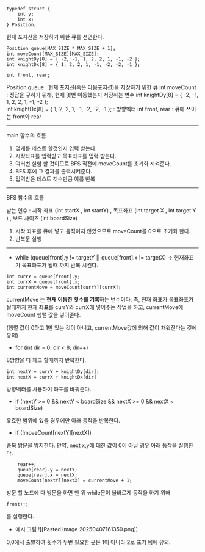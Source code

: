 
```
typedef struct {
	int y;
	int x;
} Position;
```

현재 포지션을 저장하기 위한 큐를 선언한다.

```
Position queue[MAX_SIZE * MAX_SIZE + 1];
int moveCount[MAX_SIZE][MAX_SIZE]; 
int knightDy[8] = { -2, -1, 1, 2, 2, 1, -1, -2 };  
int knightDx[8] = { 1, 2, 2, 1, -1, -2, -2, -1 };

int front, rear;
```

Position queue : 현재 포지션(혹은 다음포지션)을 저장하기 위한 큐
int moveCount : 정답을 구하기 위해, 현재 몇번 이동했는지 저장하는 변수 
int knightDy[8] = { -2, -1, 1, 2, 2, 1, -1, -2 };  
int knightDx[8] = { 1, 2, 2, 1, -1, -2, -2, -1 };
: 방향벡터
int front, rear : 큐에 쓰이는 front와 rear

---

main 함수의 흐름

1. 몇개를 테스트 할것인지 입력 받는다.
2. 시작좌표를 입력받고 목표좌표를 입력 받는다. 
3. 여러번 실험 할 것이므로 BFS 직전에 moveCount를 초기화 시켜준다.
4. BFS 후에 그 결과를 출력시켜준다.
5. 입력받은 테스트 갯수만큼 이를 반복

---
BFS 함수의 흐름 

받는 인수 : 시작 좌표 (int startX , int startY) , 목표좌표 (int target X , int target Y ) , 보드 사이즈 (int boardSize)

1. 시작 좌표를 큐에 넣고 움직이지 않았으므로 moveCount를 0으로 초기화 한다. 
2. 반복문 실행

---

- while (queue[front].y != targetY || queue[front].x != targetX)
-> 현재좌표가 목표좌표가 될때 까지 반복 시킨다.

```
int currY = queue[front].y;
int currX = queue[front].x;
int currentMove = moveCount[currY][currX];
```
currentMove 는 **현재 이동한 횟수를 기록**하는 변수이다.
즉, 현재 좌표가 목표좌표가 될때까지 현재 좌표를 currY와 currX에 넣어주는 작업을 하고,
currentMove에 moveCount 행렬 값을 넣어준다. 

(행렬 값이 0하고 1만 있는 것이 아니고, currentMove값에 의해 값이 채워진다는 것에 유의)

- for (int dir = 0; dir < 8; dir++)

8방향을 다 체크 할때까지 반복한다. 


```
int nextY = currY + knightDy[dir];
int nextX = currX + knightDx[dir]
```
방향벡터를 사용하여 좌표를 바꿔준다. 

-  if (nextY >= 0 && nextY < boardSize && nextX >= 0 && nextX < boardSize)
 
유효한 범위에 있을 경우에만 아래 동작을 반복한다. 


- if (!moveCount[nextY][nextX])

중복 방문을 방지한다. 
만약, next x,y에 대한 값이 0이 아닐 경우 아래 동작을 실행한다.

```
	rear++;
	queue[rear].y = nextY;
	queue[rear].x = nextX;
	moveCount[nextY][nextX] = currentMove + 1;
```

방문 할 노드에 다 방문을 하면 
맨 위 while문이 올바르게 동작을 하기 위해
```
front++;
```
를 실행한다.

- 예시 그림
![[Pasted image 20250407161350.png]]

0,0에서 출발하여 횟수가 두번 필요한 곳은 1이 아니라 2로 표기 됨에 유의. 
